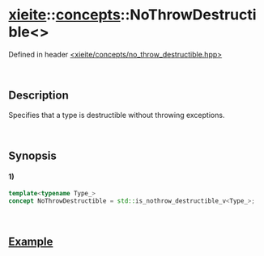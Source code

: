 # [xieite](../../xieite.md)\:\:[concepts](../../concepts.md)\:\:NoThrowDestructible\<\>
Defined in header [<xieite/concepts/no_throw_destructible.hpp>](../../../include/xieite/concepts/no_throw_destructible.hpp)

&nbsp;

## Description
Specifies that a type is destructible without throwing exceptions.

&nbsp;

## Synopsis
#### 1)
```cpp
template<typename Type_>
concept NoThrowDestructible = std::is_nothrow_destructible_v<Type_>;
```

&nbsp;

## [Example](https://en.cppreference.com/w/cpp/types/is_destructible#Example)
